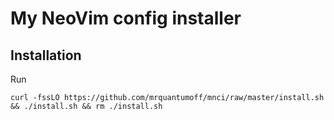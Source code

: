 # My NeoVim config installer

## Installation
Run 
```shell
curl -fssLO https://github.com/mrquantumoff/mnci/raw/master/install.sh && ./install.sh && rm ./install.sh
```
